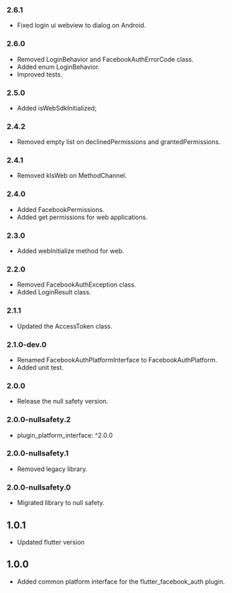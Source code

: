 ### 2.6.1
- Fixed login ui webview to dialog on Android.
### 2.6.0
- Removed LoginBehavior and FacebookAuthErrorCode class.
- Added enum LoginBehavior.
- Improved tests.
### 2.5.0
- Added isWebSdkInitialized;

### 2.4.2
- Removed empty list on declinedPermissions and grantedPermissions.

### 2.4.1
- Removed kIsWeb on MethodChannel.
### 2.4.0
- Added FacebookPermissions.
- Added get permissions for web applications.

### 2.3.0
- Added webInitialize method for web.

### 2.2.0
- Removed FacebookAuthException class.
- Added LoginResult class.

### 2.1.1
- Updated the AccessToken class.


### 2.1.0-dev.0
- Renamed FacebookAuthPlatformInterface to FacebookAuthPlatform.
- Added unit test.

### 2.0.0
-  Release the null safety version.

### 2.0.0-nullsafety.2
-  plugin_platform_interface: ^2.0.0

### 2.0.0-nullsafety.1
-  Removed legacy library.

### 2.0.0-nullsafety.0
-  Migrated library to null safety.


## 1.0.1
- Updated flutter version


## 1.0.0
- Added common platform interface for the flutter_facebook_auth plugin.
